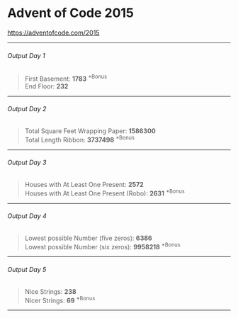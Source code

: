 # Advent of Code 2015
<https://adventofcode.com/2015>
***
###### Output Day 1
>First Basement: **1783** <sup>*Bonus</sup><br>
>End Floor: **232**
***
###### Output Day 2
>Total Square Feet Wrapping Paper: **1586300**<br>
>Total Length Ribbon: **3737498** <sup>*Bonus</sup>
***
###### Output Day 3
>Houses with At Least One Present: **2572**<br>
>Houses with At Least One Present (Robo): **2631** <sup>*Bonus</sup>
***
###### Output Day 4
>Lowest possible Number (five zeros): **6386**<br>
>Lowest possible Number (six zeros): **9958218** <sup>*Bonus</sup>
***
###### Output Day 5
>Nice Strings: **238**<br>
>Nicer Strings: **69** <sup>*Bonus</sup>
***

